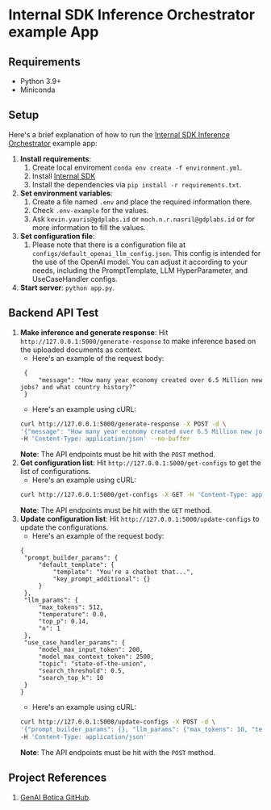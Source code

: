 # Internal SDK Inference Orchestrator example App

## Requirements
- Python 3.9+
- Miniconda

## Setup
Here's a brief explanation of how to run the [Internal SDK Inference Orchestrator](https://github.com/GDP-ADMIN/glair-genai-experiments-and-explorations) example app:

1. **Install requirements**: 
   1. Create local enviroment `conda env create -f environment.yml`.
   1. Install [Internal SDK](https://github.com/GDP-ADMIN/glair-genai-experiments-and-explorations)
   2.  Install the dependencies via `pip install -r requirements.txt`.
2. **Set environment variables**:
   1. Create a file named `.env` and place the required information there.
   2. Check `.env-example` for the values.
   3. Ask `kevin.yauris@gdplabs.id` or `moch.n.r.nasril@gdplabs.id` or for more information to fill the values.
3. **Set configuration file**:
   1. Please note that there is a configuration file at `configs/default_openai_llm_config.json`. This config is intended for the use of the OpenAI model. You can adjust it according to your needs, including the PromptTemplate, LLM HyperParameter, and UseCaseHandler configs.
4. **Start server**: `python app.py`.

## Backend API Test
1. **Make inference and generate response**: Hit `http://127.0.0.1:5000/generate-response` to make inference based on the uploaded documents as context.
   - Here's an example of the request body:
   ```text
    {
        "message": "How many year economy created over 6.5 Million new jobs? and what country history?"
    }
   ```
   - Here's an example using cURL:
   ```sh
   curl http://127.0.0.1:5000/generate-response -X POST -d \
   '{"message": "How many year economy created over 6.5 Million new jobs? and what country history?"}' \
   -H 'Content-Type: application/json' --no-buffer
   ```
   **Note**: The API endpoints must be hit with the `POST` method.
2. **Get configuration list**: Hit `http://127.0.0.1:5000/get-configs` to get the list of configurations.
   - Here's an example using cURL:
   ```sh
   curl http://127.0.0.1:5000/get-configs -X GET -H 'Content-Type: application/json'
   ```
   **Note**: The API endpoints must be hit with the `GET` method.
3. **Update configuration list**: Hit `http://127.0.0.1:5000/update-configs` to update the configurations.
   - Here's an example of the request body:
   ```text
   {
    "prompt_builder_params": {
        "default_template": {
            "template": "You're a chatbot that...",
            "key_prompt_additional": {}
        }
    },
    "llm_params": {
        "max_tokens": 512,
        "temperature": 0.0,
        "top_p": 0.14,
        "n": 1
    },
    "use_case_handler_params": {
        "model_max_input_token": 200,
        "model_max_context_token": 2500,
        "topic": "state-of-the-union",
        "search_threshold": 0.5,
        "search_top_k": 10
    }
   }
   ```
   - Here's an example using cURL:
   ```sh
   curl http://127.0.0.1:5000/update-configs -X POST -d \
   '{"prompt_builder_params": {}, "llm_params": {"max_tokens": 10, "temperature": 0.5}, "use_case_handler_params": {"search_threshold": 0.5, "search_top_k": 10}}' \
   -H 'Content-Type: application/json'
   ```
   **Note**: The API endpoints must be hit with the `POST` method.

## Project References
1. [GenAI Botica GitHub](https://github.com/GDP-ADMIN/gen-ai-botica/tree/f/add-backend).
